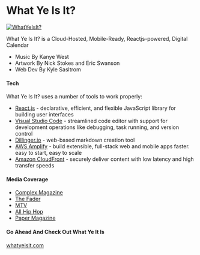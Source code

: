 # What Ye Is It?
[![WhatYeIsIt?](https://mtv.mtvnimages.com/uri/mgid:file:http:shared:mtv.com/news/wp-content/uploads/2015/05/btt7lxawbdaiqakrt6n7-1431692916.gif?quality=.8&height=357&width=360)](https://www.whatyeisit.com)

What Ye Is It? is a Cloud-Hosted, Mobile-Ready, Reactjs-powered, Digital Calendar

- Music By Kanye West
- Artwork By Nick Stokes and Eric Swanson
- Web Dev By Kyle Sasltrom


#### Tech

What Ye Is It? uses a number of tools to work properly:

- [React.js] - declarative, efficient, and flexible JavaScript library for building user interfaces
- [Visual Studio Code] - streamlined code editor with support for development operations like debugging, task running, and version control
- [Dillinger.io] - web-based markdown creation tool
- [AWS Amplify] - build extensible, full-stack web and mobile apps faster. easy to start, easy to scale
- [Amazon CloudFront] - securely deliver content with low latency and high transfer speeds


#### Media Coverage

 - [Complex Magazine]
 - [The Fader]
 - [MTV]
 - [All Hip Hop]
 - [Paper Magazine]


#### Go Ahead And Check Out What Ye It Is

[whatyeisit.com]

[//]: # (These are reference links used in the body of this note and get stripped out when the markdown processor does its job. There is no need to format nicely because it shouldn't be seen. Thanks SO - http://stackoverflow.com/questions/4823468/store-comments-in-markdown-syntax)

   [React.js]: <https://reactjs.org/>
   [Visual Studio Code]: <https://code.visualstudio.com/>
   [Dillinger.io]: <https://github.com/joemccann/dillinger>
   [AWS Amplify]: <https://aws.amazon.com/amplify/>
   [Amazon CloudFront]: <https://aws.amazon.com/cloudfront/>
   [Complex Magazine]: <https://www.complex.com/music/2015/05/kanye-west-calendar-what-ye-is-it>
   [The Fader]: <https://www.thefader.com/2015/05/14/ye-of-the-week>
   [MTV]: <https://www.mtv.com/news/2161263/what-ye-is-it-kanye-west-calendar/>
   [All Hip Hop]: <https://allhiphop.com/news/kanye-west-inspires-bound-2-childrens-book-what-ye-is-it-animated-calendar/>
   [Paper Magazine]: <https://www.papermag.com/happy-thursye-heres-some-art-inspired-by-kanye-1427569319.html>
   [whatyeisit.com]: <https://www.whatyeisit.com>